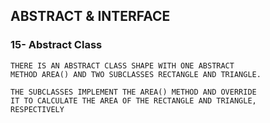 ## ABSTRACT & INTERFACE

### 15- Abstract Class

```
THERE IS AN ABSTRACT CLASS SHAPE WITH ONE ABSTRACT
METHOD AREA() AND TWO SUBCLASSES RECTANGLE AND TRIANGLE. 

THE SUBCLASSES IMPLEMENT THE AREA() METHOD AND OVERRIDE 
IT TO CALCULATE THE AREA OF THE RECTANGLE AND TRIANGLE, 
RESPECTIVELY
```